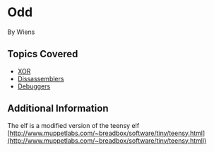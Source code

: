 # Odd

By Wiens




## Topics Covered

- [XOR](/cryptography/what-is-xor/)
- [Dissassemblers](/reverse-engineering/what-are-disassemblers/)
- [Debuggers](/reverse-engineering/what-is-gdb/)
## Additional Information

The elf is a modified version of the teensy elf [http://www.muppetlabs.com/~breadbox/software/tiny/teensy.html](http://www.muppetlabs.com/~breadbox/software/tiny/teensy.htmll)
